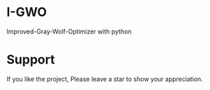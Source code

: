 # I-GWO
Improved-Gray-Wolf-Optimizer with python



# Support
If you like the project, Please leave a star to show your appreciation.